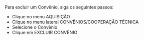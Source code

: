 Para excluir um Convênio, siga os seguintes passos:

* Clique no menu AQUISIÇÃO
* Clique no menu lateral CONVÊNIOS/COOPERAÇÃO TÉCNICA
* Selecione o Convênio
* Clique em EXCLUIR CONVÊNIO